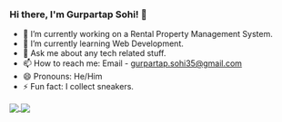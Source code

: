 ### Hi there, I'm Gurpartap Sohi! 👋

- 🔭 I’m currently working on a Rental Property Management System. 
- 🌱 I’m currently learning Web Development.
- 💬 Ask me about any tech related stuff.
- 📫 How to reach me: Email - gurpartap.sohi35@gmail.com
- 😄 Pronouns: He/Him
- ⚡ Fun fact: I collect sneakers.

<a href="https://github.com/g-sohi/github-readme-stats">
  <img align=center src="https://github-readme-stats.vercel.app/api/top-langs/?username=g-sohi&hide=css&langs_count=3&show_icons=true&title_color=ffffff&icon_color=bb2acf&text_color=daf7dc&bg_color=151515&layout=compact" />
</a>
<a href="https://github.com/g-sohi/g-sohi">
  <img align="center" src="https://github-readme-stats.vercel.app/api?username=g-sohi&&show_icons=true&title_color=ffffff&icon_color=bb2acf&text_color=daf7dc&bg_color=151515" />
</a>


